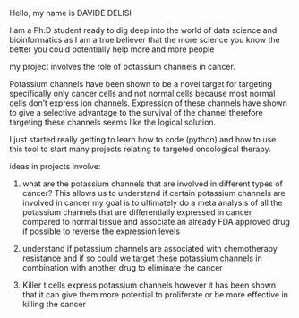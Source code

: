 Hello, my name is DAVIDE DELISI

I am a Ph.D student ready to dig deep into the world of data science and bioinformatics as I am a true believer that the more science you know
the better you could potentially help more and more people

my project involves the role of potassium channels in cancer. 

Potassium channels have been shown to be a novel target for targeting specifically only cancer cells and not normal cells 
because most normal cells don’t express ion channels. Expression of these channels have shown to give a selective advantage to the survival of the channel therefore targeting these channels seems like the logical solution.


I just started really getting to learn how to code (python) and how to use this tool to start many projects relating to targeted oncological therapy.

ideas in projects involve:
1. what are the potassium channels that are involved in different types of cancer? This allows us to understand if certain potassium channels are involved in cancer 
    my goal is to ultimately do a meta analysis of all the potassium channels that are differentially expressed in cancer compared to normal tissue
    and associate an already FDA approved drug if possible to reverse the expression levels

2. understand if potassium channels are associated with chemotherapy resistance and if so could we target these potassium channels in combination with another drug to eliminate the cancer 

3. Killer t cells express potassium channels however it has been shown that it can give them more potential to proliferate or be more effective in killing the cancer
<!---
Davide-Delisi/Davide-Delisi is a ✨ special ✨ repository because its `README.md` (this file) appears on your GitHub profile.
You can click the Preview link to take a look at your changes.
--->
